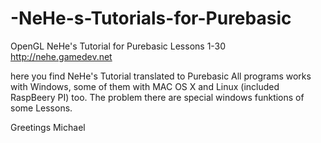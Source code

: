 # -NeHe-s-Tutorials-for-Purebasic

OpenGL NeHe's Tutorial for Purebasic Lessons 1-30
http://nehe.gamedev.net

here you find NeHe's Tutorial translated to Purebasic
All programs works with Windows, some of them with MAC OS X and Linux (included RaspBeery PI) too.
The problem there are special windows funktions of some Lessons.

Greetings Michael
